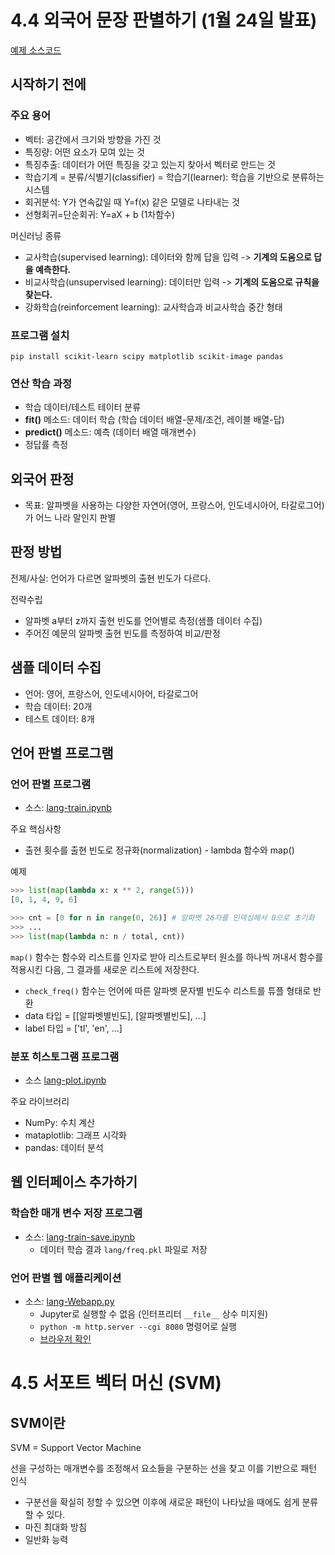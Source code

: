# 4.4 외국어 문장 판별하기 (1월 24일 발표)

[예제 소스코드](http://wikibook.co.kr/python-machine-learning/)

## 시작하기 전에
### 주요 용어

* 벡터: 공간에서 크기와 방향을 가진 것
* 특징량: 어떤 요소가 모여 있는 것
* 특징추출: 데이터가 어떤 특징을 갖고 있는지 찾아서 벡터로 만드는 것
* 학습기계 = 분류/식별기(classifier) = 학습기(learner): 학습을 기반으로 분류하는 시스템
* 회귀분석: Y가 연속값일 때 Y=f(x) 같은 모델로 나타내는 것
* 선형회귀=단순회귀: Y=aX + b (1차함수)

머신러닝 종류
* 교사학습(supervised learning): 데이터와 함께 답을 입력 -> **기계의 도움으로 답을 예측한다.**
* 비교사학습(unsupervised learning): 데이터만 입력 -> **기계의 도움으로 규칙을 찾는다.**
* 강화학습(reinforcement learning): 교사학습과 비교사학습 중간 형태

### 프로그램 설치

```
pip install scikit-learn scipy matplotlib scikit-image pandas
```

### 연산 학습 과정

* 학습 데이터/테스트 테이터 분류
* **fit()** 메소드: 데이터 학습 (학습 데이터 배열-문제/조건, 레이블 배열-답)
* **predict()** 메소드: 예측 (데이터 배열 매개변수)
* 정답률 측정

## 외국어 판정

* 목표: 알파벳을 사용하는 다양한 자연어(영어, 프랑스어, 인도네시아어, 타갈로그어)가 어느 나라 말인지 판별

## 판정 방법

전제/사실: 언어가 다르면 알파벳의 출현 빈도가 다르다.

전략수립

* 알파벳 a부터 z까지 출현 빈도를 언어별로 측정(샘플 데이터 수집)
* 주어진 예문의 알파벳 출현 빈도를 측정하여 비교/판정

## 샘플 데이터 수집

* 언어: 영어, 프랑스어, 인도네시아어, 타갈로그어
* 학습 데이터: 20개
* 테스트 데이터: 8개

## 언어 판별 프로그램

### 언어 판별 프로그램
* 소스: [lang-train.ipynb](lang-train.ipynb)

주요 핵심사항

* 출현 횟수를 출현 빈도로 정규화(normalization) - lambda 함수와 map()

예제

```python
>>> list(map(lambda x: x ** 2, range(5)))
[0, 1, 4, 9, 6]
```

```python
>>> cnt = [0 for n in range(0, 26)] # 알파벳 26자를 인덱싱해서 0으로 초기화
>>> ...
>>> list(map(lambda n: n / total, cnt))
```

`map()` 함수는 함수와 리스트를 인자로 받아 리스트로부터 원소를 하나씩 꺼내서 함수를 적용시킨 다음, 그 결과를 새로운 리스트에 저장한다.

* `check_freq()` 함수는 언어에 따른 알파벳 문자별 빈도수 리스트를 튜플 형태로 반환
* data 타입 = [[알파벳별빈도], [알파벳별빈도], ...]
* label 타입 = ['tl', 'en', ...]

### 분포 히스토그램 프로그램
* 소스 [lang-plot.ipynb](lang-plot.ipynb)

주요 라이브러리
* NumPy: 수치 계산
* mataplotlib: 그래프 시각화
* pandas: 데이터 분석

## 웹 인터페이스 추가하기
### 학습한 매개 변수 저장 프로그램
* 소스: [lang-train-save.ipynb](lang-train-save.ipynb)
  * 데이터 학습 결과 `lang/freq.pkl` 파일로 저장
  
### 언어 판별 웹 애플리케이션
* 소스: [lang-Webapp.py](cgi-bin/lang-Webapp.py)
  * Jupyter로 실행할 수 없음 (인터프리터 `__file__` 상수 미지원)
  * ```python -m http.server --cgi 8080``` 명령어로 실행
  * [브라우저 확인](http://localhost:8080/cgi-bin/lang-Webapp.py)

# 4.5 서포트 벡터 머신 (SVM)
## SVM이란

SVM = Support Vector Machine

선을 구성하는 매개변수를 조정해서 요소들을 구분하는 선을 찾고 이를 기반으로 패턴 인식

- 구분선을 확실히 정할 수 있으면 이후에 새로운 패턴이 나타났을 때에도 쉽게 분류할 수 있다.
- 마진 최대화 방침
- 일반화 능력
